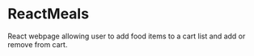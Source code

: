 # ReactMeals
 React webpage allowing user to add food items to a cart list and add or remove from cart.
